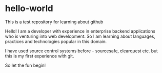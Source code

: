 # hello-world
This is a test repository for learning about github

Hello! I am a developer with experience in enterprise backend applications who is venturing into web development. So I am learning about languages, practices and technologies popular in this domain.

I have used source control systems before - sourcesafe, clearquest etc. but this is my first experience with git.

So let the fun begin!
